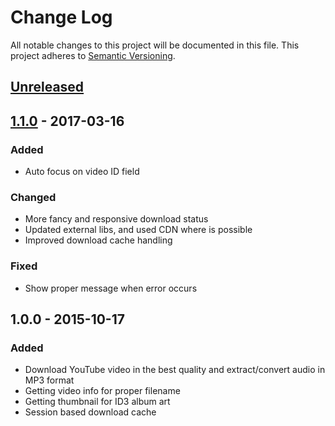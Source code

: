 # Change Log
All notable changes to this project will be documented in this file.
This project adheres to [Semantic Versioning](http://semver.org/).


## [Unreleased][unreleased]


## [1.1.0] - 2017-03-16
### Added
- Auto focus on video ID field

### Changed
- More fancy and responsive download status
- Updated external libs, and used CDN where is possible
- Improved download cache handling

### Fixed
- Show proper message when error occurs


## 1.0.0 - 2015-10-17
### Added
- Download YouTube video in the best quality and extract/convert audio in MP3 format
- Getting video info for proper filename
- Getting thumbnail for ID3 album art
- Session based download cache

[unreleased]: https://github.com/andras-tim/tiatube/compare/v1.1.0...HEAD
[1.1.0]: https://github.com/andras-tim/tiatube/compare/v1.0.0...v1.1.0
